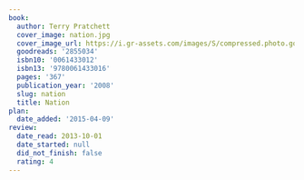 ```yaml
---
book:
  author: Terry Pratchett
  cover_image: nation.jpg
  cover_image_url: https://i.gr-assets.com/images/S/compressed.photo.goodreads.com/books/1426659151l/2855034._SX98_.jpg
  goodreads: '2855034'
  isbn10: '0061433012'
  isbn13: '9780061433016'
  pages: '367'
  publication_year: '2008'
  slug: nation
  title: Nation
plan:
  date_added: '2015-04-09'
review:
  date_read: 2013-10-01
  date_started: null
  did_not_finish: false
  rating: 4
---
```

